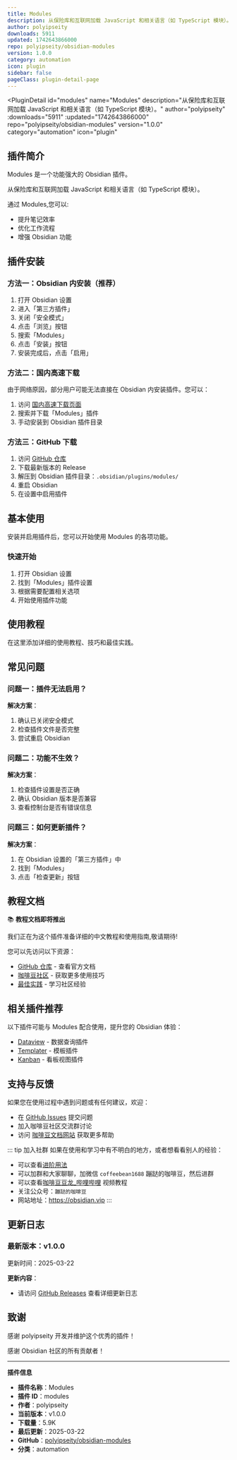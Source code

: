 ```yaml
---
title: Modules
description: 从保险库和互联网加载 JavaScript 和相关语言（如 TypeScript 模块）。
author: polyipseity
downloads: 5911
updated: 1742643866000
repo: polyipseity/obsidian-modules
version: 1.0.0
category: automation
icon: plugin
sidebar: false
pageClass: plugin-detail-page
---
```


<PluginDetail
  id="modules"
  name="Modules"
  description="从保险库和互联网加载 JavaScript 和相关语言（如 TypeScript 模块）。"
  author="polyipseity"
  :downloads="5911"
  :updated="1742643866000"
  repo="polyipseity/obsidian-modules"
  version="1.0.0"
  category="automation"
  icon="plugin"
>

<!-- AUTO_GENERATED_START -->
## 插件简介

Modules 是一个功能强大的 Obsidian 插件。

从保险库和互联网加载 JavaScript 和相关语言（如 TypeScript 模块）。

通过 Modules,您可以:

- 提升笔记效率
- 优化工作流程
- 增强 Obsidian 功能

<!-- AUTO_GENERATED_END -->

<!-- AUTO_GENERATED_START -->
## 插件安装

### 方法一：Obsidian 内安装（推荐）

1. 打开 Obsidian 设置
2. 进入「第三方插件」
3. 关闭「安全模式」
4. 点击「浏览」按钮
5. 搜索「Modules」
6. 点击「安装」按钮
7. 安装完成后，点击「启用」

### 方法二：国内高速下载

由于网络原因，部分用户可能无法直接在 Obsidian 内安装插件。您可以：

1. 访问 [国内高速下载页面](/zh/documentation/obsidian-plugins-download.html)
2. 搜索并下载「Modules」插件
3. 手动安装到 Obsidian 插件目录

### 方法三：GitHub 下载

1. 访问 [GitHub 仓库](https://github.com/polyipseity/obsidian-modules)
2. 下载最新版本的 Release
3. 解压到 Obsidian 插件目录：`.obsidian/plugins/modules/`
4. 重启 Obsidian
5. 在设置中启用插件

## 基本使用

安装并启用插件后，您可以开始使用 Modules 的各项功能。

### 快速开始

1. 打开 Obsidian 设置
2. 找到「Modules」插件设置
3. 根据需要配置相关选项
4. 开始使用插件功能

<!-- AUTO_GENERATED_END -->

<!-- CUSTOM_CONTENT_START:tutorial -->
## 使用教程

在这里添加详细的使用教程、技巧和最佳实践。

<!-- CUSTOM_CONTENT_END:tutorial -->

<!-- SHARED_CONTENT_START -->
## 常见问题

### 问题一：插件无法启用？

**解决方案**：
1. 确认已关闭安全模式
2. 检查插件文件是否完整
3. 尝试重启 Obsidian

### 问题二：功能不生效？

**解决方案**：
1. 检查插件设置是否正确
2. 确认 Obsidian 版本是否兼容
3. 查看控制台是否有错误信息

### 问题三：如何更新插件？

**解决方案**：
1. 在 Obsidian 设置的「第三方插件」中
2. 找到「Modules」
3. 点击「检查更新」按钮

## 教程文档

📚 **教程文档即将推出**

我们正在为这个插件准备详细的中文教程和使用指南,敬请期待!

您可以先访问以下资源：
- [GitHub 仓库](https://github.com/polyipseity/obsidian-modules) - 查看官方文档
- [咖啡豆社区](/zh/bases/) - 获取更多使用技巧
- [最佳实践](/zh/best-practices/) - 学习社区经验

## 相关插件推荐

以下插件可能与 Modules 配合使用，提升您的 Obsidian 体验：

- [Dataview](/zh/plugins/dataview.html) - 数据查询插件
- [Templater](/zh/plugins/templater-obsidian.html) - 模板插件
- [Kanban](/zh/plugins/obsidian-kanban.html) - 看板视图插件

## 支持与反馈

如果您在使用过程中遇到问题或有任何建议，欢迎：

- 在 [GitHub Issues](https://github.com/polyipseity/obsidian-modules/issues) 提交问题
- 加入咖啡豆社区交流群讨论
- 访问 [咖啡豆文档网站](https://obsidian.vip) 获取更多帮助

::: tip 加入社群
如果在使用和学习中有不明白的地方，或者想看看别人的经验：
- 可以查看[进阶用法](/zh/advanced)
- 可以加群和大家聊聊，加微信 `coffeebean1688` 蹦跶的咖啡豆，然后进群
- 可以查看[咖啡豆豆龙_哔哩哔哩](https://space.bilibili.com/618777356) 视频教程
- 关注公众号：`蹦跶的咖啡豆`
- 网站地址：https://obsidian.vip
:::
<!-- SHARED_CONTENT_END -->

<!-- AUTO_GENERATED_START -->
## 更新日志

### 最新版本：v1.0.0

更新时间：2025-03-22

**更新内容**：
- 请访问 [GitHub Releases](https://github.com/polyipseity/obsidian-modules/releases) 查看详细更新日志

## 致谢

感谢 polyipseity 开发并维护这个优秀的插件！

感谢 Obsidian 社区的所有贡献者！

---

**插件信息**
- **插件名称**：Modules
- **插件 ID**：modules
- **作者**：polyipseity
- **当前版本**：v1.0.0
- **下载量**：5.9K
- **最后更新**：2025-03-22
- **GitHub**：[polyipseity/obsidian-modules](https://github.com/polyipseity/obsidian-modules)
- **分类**：automation
<!-- AUTO_GENERATED_END -->

</PluginDetail>

